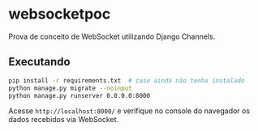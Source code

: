 # websocketpoc

Prova de conceito de WebSocket utilizando Django Channels.

## Executando

```bash
pip install -r requirements.txt  # caso ainda não tenha instalado
python manage.py migrate --noinput
python manage.py runserver 0.0.0.0:8000
```

Acesse `http://localhost:8000/` e verifique no console do navegador os
dados recebidos via WebSocket.
